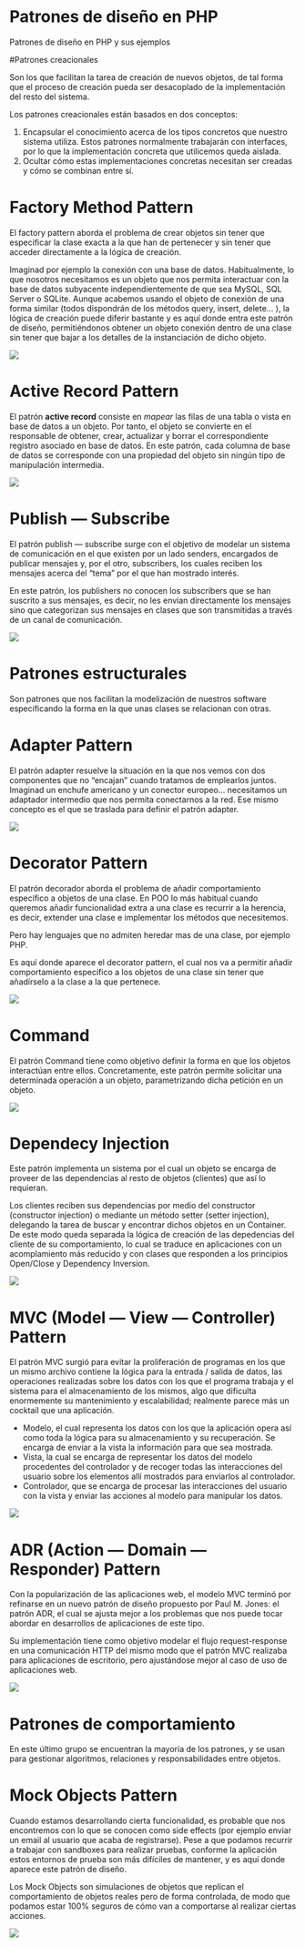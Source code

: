 # Patrones de diseño en PHP

Patrones de diseño en PHP y sus ejemplos

#Patrones creacionales

Son los que facilitan la tarea de creación de nuevos objetos, de tal forma que el proceso de creación pueda ser desacoplado de la implementación del resto del sistema.

Los patrones creacionales están basados en dos conceptos:

1. Encapsular el conocimiento acerca de los tipos concretos que nuestro sistema utiliza. Estos patrones normalmente trabajarán con interfaces, por lo que la implementación concreta que utilicemos queda aislada.
2. Ocultar cómo estas implementaciones concretas necesitan ser creadas y cómo se combinan entre sí.

# Factory Method Pattern

El factory pattern aborda el problema de crear objetos sin tener que especificar la clase exacta a la que han de pertenecer y sin tener que acceder directamente a la lógica de creación.

Imaginad por ejemplo la conexión con una base de datos. Habitualmente, lo que nosotros necesitamos es un objeto que nos permita interactuar con la base de datos subyacente independientemente de que sea MySQL, SQL Server o SQLite. Aunque acabemos usando el objeto de conexión de una forma similar (todos dispondrán de los métodos query, insert, delete… ), la lógica de creación puede diferir bastante y es aquí donde entra este patrón de diseño, permitiéndonos obtener un objeto conexión dentro de una clase sin tener que bajar a los detalles de la instanciación de dicho objeto.

![](https://upload.wikimedia.org/wikipedia/commons/4/43/W3sDesign_Factory_Method_Design_Pattern_UML.jpg)

# Active Record Pattern

El patrón **active record** consiste en _mapear_ las filas de una tabla o vista en base de datos a un objeto. Por tanto, el objeto se convierte en el responsable de obtener, crear, actualizar y borrar el correspondiente registro asociado en base de datos. En este patrón, cada columna de base de datos se corresponde con una propiedad del objeto sin ningún tipo de manipulación intermedia.

![](https://miro.medium.com/max/480/1*xE841rHYhcMMBIGnZMs4ow.png)

 # Publish — Subscribe
 
 El patrón publish — subscribe surge con el objetivo de modelar un sistema de comunicación en el que existen por un lado senders, encargados de publicar mensajes y, por el otro, subscribers, los cuales reciben los mensajes acerca del “tema” por el que han mostrado interés.
 
 En este patrón, los publishers no conocen los subscribers que se han suscrito a sus mensajes, es decir, no les envían directamente los mensajes sino que categorizan sus mensajes en clases que son transmitidas a través de un canal de comunicación.
 
 ![](https://realtimeapi.io/wp-content/uploads/2017/09/pubsub-1.png)



# Patrones estructurales

Son patrones que nos facilitan la modelización de nuestros software especificando la forma en la que unas clases se relacionan con otras.

# Adapter Pattern

El patrón adapter resuelve la situación en la que nos vemos con dos componentes que no “encajan” cuando tratamos de emplearlos juntos. Imaginad un enchufe americano y un conector europeo… necesitamos un adaptador intermedio que nos permita conectarnos a la red. Ese mismo concepto es el que se traslada para definir el patrón adapter.

![](https://miro.medium.com/max/504/1*Hdu879lBhjlVphUulWZXzg.jpeg)

# Decorator Pattern

El patrón decorador aborda el problema de añadir comportamiento específico a objetos de una clase. En POO lo más habitual cuando queremos añadir funcionalidad extra a una clase es recurrir a la herencia, es decir, extender una clase e implementar los métodos que necesitemos.

Pero hay lenguajes que no admiten heredar mas de una clase, por ejemplo PHP.

Es aquí donde aparece el decorator pattern, el cual nos va a permitir añadir comportamiento específico a los objetos de una clase sin tener que añadírselo a la clase a la que pertenece.

![](https://www.oreilly.com/library/view/enterprise-application-architecture/9781786468888/assets/image_02_001.png)

 # Command
 
 El patrón Command tiene como objetivo definir la forma en que los objetos interactúan entre ellos. Concretamente, este patrón permite solicitar una determinada operación a un objeto, parametrizando dicha petición en un objeto.
 
 ![](http://radar.oreilly.com/wp-files/2/2014/12/invoker.png)
 
 # Dependecy Injection
  
  Este patrón implementa un sistema por el cual un objeto se encarga de proveer de las dependencias al resto de objetos (clientes) que así lo requieran.
  
  Los clientes reciben sus dependencias por medio del constructor (constructor injection) o mediante un método setter (setter injection), delegando la tarea de buscar y encontrar dichos objetos en un Container. De este modo queda separada la lógica de creación de las depedencias del cliente de su comportamiento, lo cual se traduce en aplicaciones con un acomplamiento más reducido y con clases que responden a los principios Open/Close y Dependency Inversion.
  
  ![](https://miro.medium.com/max/793/1*eW4Tv_27GfXo7OnQ4pmp4Q.png)

# MVC (Model — View — Controller) Pattern

El patrón MVC surgió para evitar la proliferación de programas en los que un mismo archivo contiene la lógica para la entrada / salida de datos, las operaciones realizadas sobre los datos con los que el programa trabaja y el sistema para el almacenamiento de los mismos, algo que dificulta enormemente su mantenimiento y escalabilidad; realmente parece más un cocktail que una aplicación.

* Modelo, el cual representa los datos con los que la aplicación opera así como toda la lógica para su almacenamiento y su recuperación. Se encarga de enviar a la vista la información para que sea mostrada.
* Vista, la cual se encarga de representar los datos del modelo procedentes del controlador y de recoger todas las interacciones del usuario sobre los elementos allí mostrados para enviarlos al controlador.
* Controlador, que se encarga de procesar las interacciones del usuario con la vista y enviar las acciones al modelo para manipular los datos.

![](https://static.packt-cdn.com/products/9781783287987/graphics/7987OS_01_03.jpg)

# ADR (Action — Domain — Responder) Pattern
Con la popularización de las aplicaciones web, el modelo MVC terminó por refinarse en un nuevo patrón de diseño propuesto por Paul M. Jones: el patrón ADR, el cual se ajusta mejor a los problemas que nos puede tocar abordar en desarrollos de aplicaciones de este tipo.

 Su implementación tiene como objetivo modelar el flujo request-response en una comunicación HTTP del mismo modo que el patrón MVC realizaba para aplicaciones de escritorio, pero ajustándose mejor al caso de uso de aplicaciones web.
 
 ![](https://herbertograca.files.wordpress.com/2018/09/adr-22.png)
 

# Patrones de comportamiento

En este último grupo se encuentran la mayoría de los patrones, y se usan para gestionar algoritmos, relaciones y responsabilidades entre objetos.

# Mock Objects Pattern

Cuando estamos desarrollando cierta funcionalidad, es probable que nos encontremos con lo que se conocen como side effects (por ejemplo enviar un email al usuario que acaba de registrarse). Pese a que podamos recurrir a trabajar con sandboxes para realizar pruebas, conforme la aplicación estos entornos de prueba son más difíciles de mantener, y es aquí donde aparece este patrón de diseño.

Los Mock Objects son simulaciones de objetos que replican el comportamiento de objetos reales pero de forma controlada, de modo que podamos estar 100% seguros de cómo van a comportarse al realizar ciertas acciones.

![](https://3ovyg21t17l11k49tk1oma21-wpengine.netdna-ssl.com/wp-content/uploads/2016/07/mock-objects-01-1.jpg)





 

 
 
